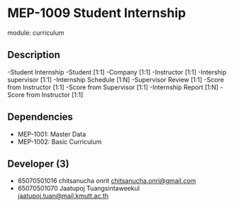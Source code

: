 # MEP-1009 Student Internship

module: curriculum

## Description

-Student Internship
    -Student [1:1]
    -Company [1:1]
    -Instructor [1:1]
    -Intership supervisor [1:1]
    -Internship Schedule [1:N]
    -Supervisor Review [1:1]
        -Score from Instructor [1:1]
        -Score from Supervisor [1:1]
    -Internship Report [1:N]
        -Score from Instructor [1:1]
        
## Dependencies

- MEP-1001: Master Data
- MEP-1002: Basic Curriculum

## Developer (3)

- 65070501016 chitsanucha onrit chitsanucha.onri@gmail.com
- 65070501070 Jaatupoj Tuangsintaweekul jaatupoj.tuan@mail.kmutt.ac.th
